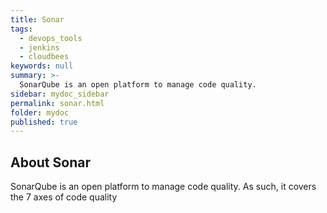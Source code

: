 ```yaml
---
title: Sonar
tags:
  - devops_tools
  - jenkins
  - cloudbees
keywords: null
summary: >-
  SonarQube is an open platform to manage code quality. 
sidebar: mydoc_sidebar
permalink: sonar.html
folder: mydoc
published: true
---
```


## About Sonar

SonarQube is an open platform to manage code quality. As such, it covers the 7 axes of code quality
